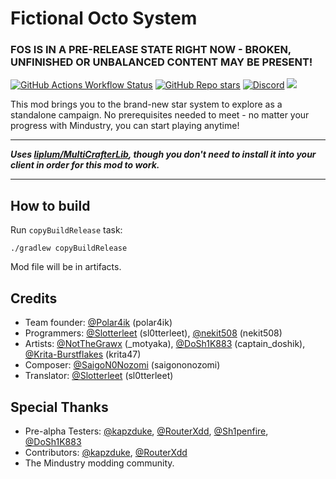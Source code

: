 # Fictional Octo System
### FOS IS IN A PRE-RELEASE STATE RIGHT NOW - BROKEN, UNFINISHED OR UNBALANCED CONTENT MAY BE PRESENT!

[![GitHub Actions Workflow Status](https://img.shields.io/github/actions/workflow/status/TeamOct/fictional-octo-system/workflow-build.yml)](https://github.com/TeamOct/fictional-octo-system/actions)
[![GitHub Repo stars](https://img.shields.io/github/stars/TeamOct/fictional-octo-system)](https://github.com/TeamOct/fictional-octo-system/stargazers)
[![Discord](https://img.shields.io/discord/833695554767683656?label=Team%20Oct%20Discord)](https://discord.gg/F9j8WvU4Bv)
[![](https://jitpack.io/v/TeamOct/fictional-octo-system.svg)](https://jitpack.io/#TeamOct/fictional-octo-system)


This mod brings you to the brand-new star system to explore as a standalone campaign. No prerequisites needed to meet - no matter your progress with Mindustry, you can start playing anytime!

---
***Uses [liplum/MultiCrafterLib](https://github.com/liplum/MultiCrafterLib), though you don't need to install it into your client in order for this mod to work.***

---

## How to build
Run `copyBuildRelease` task:

```shell
./gradlew copyBuildRelease
```

Mod file will be in artifacts.


## Credits
- Team founder: [@Polar4ik](https://github.com/Polar4ik) (polar4ik)
- Programmers: [@Slotterleet](https://github.com/Slotterleet) (sl0tterleet), [@nekit508](https://github.com/nekit508) (nekit508)
- Artists: [@NotTheGrawx](https://github.com/NotTheGrawx) (_motyaka), [@DoSh1K883](https://github.com/DoSh1K883) (captain_doshik), [@Krita-Burstflakes](https://github.com/Krita-Burstflakes) (krita47)
- Composer: [@SaigoN0Nozomi](https://github.com/SaigoN0Nozomi) (saigononozomi)
- Translator: [@Slotterleet](https://github.com/Slotterleet) (sl0tterleet)

## Special Thanks
- Pre-alpha Testers: [@kapzduke](https://github.com/kapzduke), [@RouterXdd](https://github.com/RouterXdd), [@Sh1penfire](https://github.com/Sh1penfire), [@DoSh1K883](https://github.com/DoSh1K883)
- Contributors: [@kapzduke](https://github.com/kapzduke), [@RouterXdd](https://github.com/RouterXdd)
- The Mindustry modding community.


